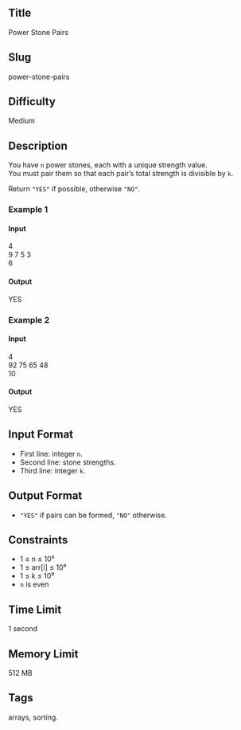 ## Title

Power Stone Pairs

## Slug

power-stone-pairs

## Difficulty

Medium

## Description

You have `n` power stones, each with a unique strength value.  
You must pair them so that each pair’s total strength is divisible by `k`.

Return `"YES"` if possible, otherwise `"NO"`.

### Example 1

#### Input
4  
9 7 5 3  
6

#### Output
YES

### Example 2

#### Input
4  
92 75 65 48  
10

#### Output
YES

## Input Format

- First line: integer `n`.  
- Second line: stone strengths.  
- Third line: integer `k`.

## Output Format

- `"YES"` if pairs can be formed, `"NO"` otherwise.

## Constraints

- 1 ≤ n ≤ 10⁵  
- 1 ≤ arr[i] ≤ 10⁹  
- 1 ≤ k ≤ 10⁹  
- `n` is even  

## Time Limit

1 second  

## Memory Limit

512 MB  

## Tags

arrays, sorting.
